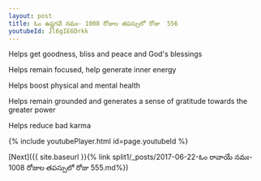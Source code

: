 ```yaml
---
layout: post
title: ఓం ఉష్ణగవే నమః- 1008 రోజుల తపస్సులో రోజు  556
youtubeId: Jl6gIE6Drkk
---
```

 
 
Helps get goodness, bliss and peace and God's blessings
 
Helps remain focused, help generate inner energy 
 
Helps boost physical and mental health 
 
Helps remain grounded and generates a sense of gratitude towards the greater power 
 
Helps reduce bad karma
 
 
 
 


{% include youtubePlayer.html id=page.youtubeId %}
 
[Next]({{ site.baseurl }}{% link  split1/_posts/2017-06-22-ఓం రావాయే నమః- 1008 రోజుల తపస్సులో రోజు  555.md%})
 
